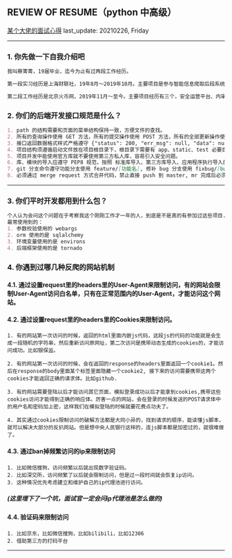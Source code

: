 ## REVIEW OF RESUME（python 中高级）

[某个大佬的面试心得](https://aleiwu.com/post/interview-experience/)                             last_update: 20210226, Friday

------------------

### 1. 你先做一下自我介绍吧

```markdown
我叫蔡箐菁，19届毕业，迄今为止有过两段工作经历。

第一段实习经历是上海财联社，19年8月～2019年10月。主要项目是参与智能信息爬取后段系统的开发，该爬取系统支持 web、微博、微信公众号 的实时信息爬取，后台爬取任务数量级在千万级别，爬取延时在 1min 内。日爬取量在 10w+ 数据。我在该项目中担任的角色为爬虫任务的开发，部分后端接口开发。后主要开发人员离职后，承担主要开发责任，同时负责项目的维护和开发，掌握整个系统的运作流程。

第二段工作经历是北京火币网，2019年11月～至今。主要项目经历有三个，安全运营平台、内审系统、资产监控。三个项目的的功能都是监控一些涉嫌违法违规的事情然后产生告警，运营人员通过平台内的一些辅助工具，如用户信息查询、黑地址查询、用户处置工具等，对告警进行处置。我在这三个项目中承担的角色都是核心开发人员，负责了一部分的接口和监控开发。
```

### 2. 你们的后端开发接口规范是什么？

```markdown
1. path 的结构需要和页面的菜单结构保持一致，方便文件的查找。
2. 所有的查询操作使用 GET 方法，所有的提交操作使用 POST 方法，所有的全部更新操作使用 PUT 方法，所有的部分更新操作使用 PUT 方法。
3. 接口返回数据格式样式严格遵守 {"status": 200, "err_msg": null, "data": null}。status 可以是标准化的 http 响应代码，也可以是 自定义的错误码。但是不要混用。
4. 项目结构须遵循启动文件放在项目根目录下，根目录下需要有 app、static、test 必要目录，所有的配置写在 settings.py。app 目录下需要有 handler、middleware、model、db.py、route.py，其中 route 是路由配置，db.py 是数据库连接，handler 里写的是接口逻辑，middleware 中放的是中间件，model 里放的是数据库的 orm 文件，必须要写 comment。
5. 项目开发中能使用官方库就不要使用第三方私人库，容易引入安全问题。
6. 库、模块的导入应遵守 PEP8 规范，按照 标准库导入、第三方库导入、应用程序执行导入的准许书写。每一类包中间空一行。
7. git 分支命令遵守功能分支使用 feature/[功能名], 修补 bug 分支使用 fixbug/[bug名]， 热补分支使用 hotfix/[bug名]。
8. 必须通过 merge request 方式合并代码，禁止直接 push 到 master, mr 完成后必须删除所合并分支。
```

------------------

### 3. 你们平时开发都用到什么包？

```markdown
个人认为会问这个问题在于考察我这个刚刚工作才一年的人，到底是不是真的有参加过这些项目...
最常使用到的：
1. 参数校验使用的 webargs
2. orm 使用的是 sqlalchemy
3. 环境变量使用的是 environs
4. 后端框架使用的是 tornado
```

### 4. 你遇到过哪几种反爬的网站机制

#### 4.1. 通过设置request里的headers里的User-Agent来限制访问，有的网站会限制User-Agent访问白名单，只有在正常范围内的User-Agent，才能访问这个网站。

#### 4.2. 通过设置request里的headers里的Cookies来限制访问。

    1. 有的网站第一次访问的时候，返回的html里面内嵌js代码，这段js的代码的功能就是会生成一段随机的字符串，然后重新访问原网址，第二次访问是携带动态生成的cookies的，才能访问成功。比如银保监。
    
    2. 有的网站第一次访问的时候，会在返回的response的headers里面返回一个cookie1。然后在response的body里面某个标签里面隐藏一个cookie2, 接下来的访问需要携带这两个cookies才能返回正确的请求体。比如github.
    
    3. 有的网站需要登陆以后才能访问其它页面，模拟登录成功以后才能拿到cookies,携带这些cookies访问才能得到正确的响应体。厉害一点的网站，会在登录的时候发送的POST请求体中的用户名和密码加上密，这样我们在模拟登陆的时候就要花费点功夫了。
    
    4. 其实通过cookies限制访问的破解方法都是大同小异的，找到请求的顺序，能读懂js脚本，就可以解决大部分的反扒网站。但是想中央人民银行这样的，连js脚本都是加密过的，就很难做了。

#### 4.3. 通过ban掉频繁访问的ip来限制访问

    1. 比如微信搜狗，访问频繁以后就出现数字验证码。
    2. 比如深交所，访问频繁了以后就会限制访问，但是过一段时间就会恢复ip访问。
    3. 这种情况优先考虑建立和维护自己的ip代理池进行访问。

##### (这里埋下了一个坑，面试官一定会问ip代理池是怎么做的)

#### 4.4. 验证码来限制访问

    1. 比如京东，比如微信搜狗，比如bilibili，比如12306
    2. 借助第三方的打码平台

-------------------

# 
